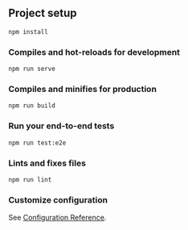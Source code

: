 <!--
 * @Description: Stay hungry，Stay foolish
 * @Author: Huccct
 * @Date: 2023-04-11 10:38:09
 * @LastEditors: Huccct
 * @LastEditTime: 2023-04-11 10:53:17
-->
## Project setup
```
npm install
```

### Compiles and hot-reloads for development
```
npm run serve
```

### Compiles and minifies for production
```
npm run build
```

### Run your end-to-end tests
```
npm run test:e2e
```

### Lints and fixes files
```
npm run lint
```

### Customize configuration
See [Configuration Reference](https://cli.vuejs.org/config/).
